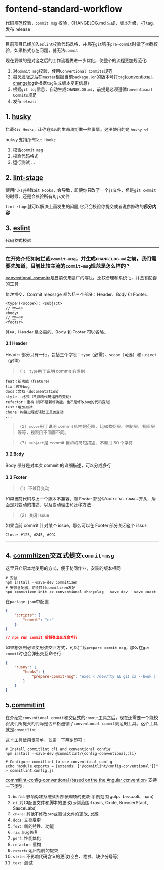 # fontend-standard-workflow

代码规范校验，`commit msg` 校验，CHANGELOG.md 生成，版本升级，打 tag，发布 release

---

目前项目已经加入`eslint`校验代码风格，并且在`git`钩子`pre-commit`时做了拦截校验，如果格式存在问题，就无法`commit`

现在要做的是对这之后的工作流程做进一步优化，使整个的流程更加规范化:

1. 对`commit msg`校验，使用`Conventional Commits`规范
2. 每次发版之后在`master`根据当前`package.jon`的版本号打`tag`([conventional-changelog](https://github.com/conventional-changelog/conventional-changelog)会根据`tag`生成版本变更信息)
3. 根据`git log`信息，自动生成`CHANGELOG.md`，前提是必须遵循`Conventional Commits`规范
4. 发布`release`

## 1. [husky](https://typicode.github.io/husky/#/)

拦截`Git Hooks`，让你在`Git`的生命周期做一些事情。这里使用的是 `husky v4`

huksy 支持所有`Git Hooks`:

1. 校验`commit msg`
2. 校验代码格式
3. 运行测试
   ...

## 2. [lint-stage](https://github.com/okonet/lint-staged)

使用`huksy`拦截`Git Hooks`，会导致，即便你只改了一个`js`文件，但是`git commit`的时候，还是会校验所有的`js`文件

`lint-stage`就可以解决上面发生的问题,它只会校验你提交或者说你修改的**部分内容**

## 3. [eslint](https://github.com/eslint/eslint#installation-and-usage)

代码格式校验

---

### **在开始介绍如何拦截`commit-msg`，并生成`CHANGELOG.md`之前，我们需要先知道，目前比较主流的`commit-msg`规范是怎么样的？**

[conventional-commits](https://www.conventionalcommits.org/en/v1.0.0/)是目前使用最广的写法，比较合理和系统化，并且有配套的工具

每次提交，Commit message 都包括三个部分：Header，Body 和 Footer。

```
<type>(<scope>): <subject>
// 空一行
<body>
// 空一行
<footer>
```

其中，Header 是必需的，Body 和 Footer 可以省略。

#### 3.1 Header

Header 部分只有一行，包括三个字段：`type`（必需）、`scope`（可选）和`subject`（必需）

> （1） `type`用于说明 commit 的类别

```
feat：新功能（feature）
fix：修补bug
docs：文档（documentation）
style： 格式（不影响代码运行的变动）
refactor：重构（即不是新增功能，也不是修改bug的代码变动）
test：增加测试
chore：构建过程或辅助工具的变动
...
```

> （2）`scope`用于说明 commit 影响的范围，比如数据层、控制层、视图层等等，视项目不同而不同。

> （3）`subject`是 commit 目的的简短描述，不超过 50 个字符

#### 3.2 Body

Body 部分是对本次 commit 的详细描述，可以分成多行

#### 3.3 Footer

> （1）不兼容变动

如果当前代码与上一个版本不兼容，则 Footer 部分以`BREAKING CHANGE`开头，后面是对变动的描述、以及变动理由和迁移方法

> （2）关闭 Issue

如果当前 commit 针对某个 issue，那么可以在 Footer 部分关闭这个 issue

```
Closes #123, #245, #992
```

---

## 4. [commitizen](https://github.com/commitizen/cz-cli)交互式提交`commit-msg`

这里只介绍本地使用的方式，便于协同作业，安装的版本相同

```shell
# 安装
npm install --save-dev commitizen
# 安装适配器，使项目对commitizen友好
npx commitizen init cz-conventional-changelog --save-dev --save-exact
```

在`package.json`中配置

```json
{
    "scripts": {
        "commit": "cz"
    }
}

// npm run commit 后将弹出交互命令行
```

如果想强制必须使用该交互方式，可以拦截`prepare-commit-msg`，那么在`git commit`时也会弹出交互命令行

```json
{
    "husky": {
        "hooks": {
            "prepare-commit-msg": "exec < /dev/tty && git cz --hook || true"
        }
    }
}
```

## 5.[commitlint](https://github.com/conventional-changelog/commitlint#what-is-commitlint)

在介绍完`conventional commit`和交互式的`commit`工具之后，现在还需要一个能校验我们所提交的代码是否严格遵循了`conventional commit`规范的工具。这个工具就是`commitlint`

这个工具使用很简单，仅需一下两步即可：

```shell
# Install commitlint cli and conventional config
npm install --save-dev @commitlint/{config-conventional,cli}

# Configure commitlint to use conventional config
echo "module.exports = {extends: ['@commitlint/config-conventional']}" > commitlint.config.js
```

[commitlint-config-conventional (based on the the Angular convention)](https://github.com/conventional-changelog/commitlint/tree/master/%40commitlint/config-conventional#type-enum) 支持一下类型: 

1. `build`: 影响构建系统或外部依赖项的更改(示例范围:gulp、broccoli、npm)
2. `ci`: 对CI配置文件和脚本的更改(示例范围:Travis, Circle, BrowserStack, SauceLabs)
3. `chore`: 其他不修改src或测试文件的更改, 发版
4. `docs`: 文档变更
5. `feat`: 新的特性、功能
6. `fix`: bug修复
7. `perf`: 性能优化 
8. `refactor`: 重构
9. `revert`: 返回先前的提交
10. `style`: 不影响代码含义的更改(空白、格式、缺少分号等)
11. `test`: 测试